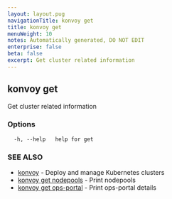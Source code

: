 ```yaml
---
layout: layout.pug
navigationTitle: konvoy get
title: konvoy get
menuWeight: 10
notes: Automatically generated, DO NOT EDIT
enterprise: false
beta: false
excerpt: Get cluster related information
---
```


## konvoy get

Get cluster related information

### Options

```
  -h, --help   help for get
```

### SEE ALSO

* [konvoy](../)	 - Deploy and manage Kubernetes clusters
* [konvoy get nodepools](./konvoy-get-nodepools/)	 - Print nodepools
* [konvoy get ops-portal](./konvoy-get-ops-portal/)	 - Print ops-portal details


